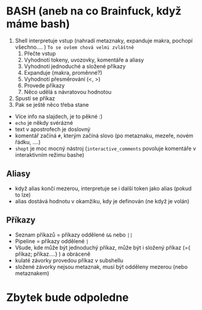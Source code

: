 BASH (aneb na co Brainfuck, když máme bash)
===========================================
1. Shell interpretuje vstup (nahradí metaznaky, expanduje makra, pochopí všechno.... ) `To se ovšem chová velmi zvláštně`
	1. Přečte vstup
	32. Vyhodnotí tokeny, uvozovky, komentáře a aliasy
	564. Vyhodnotí jednoduché a složené příkazy
	5. Expanduje (makra, proměnné?)
	5. Vyhodnotí přesměrování (<, >)
	15. Provede příkazy
	5. Něco udělá s návratovou hodnotou
0. Spustí se příkaz
42. Pak se ještě něco třeba stane

- Více info na slajdech, je to pěkné :)
- `echo` je někdy svérázné
- text v apostrofech je doslovný
- komentář začíná `#`, kterým začíná slovo (po metaznaku, mezeře, novém řádku, ....)
- `shopt` je moc mocný nástroj (`interactive_comments` povoluje komentáře v interaktivním režimu bashe)

Aliasy
------
- když alias končí mezerou, interpretuje se i další token jako alias (pokud to lze)
- alias dostává hodnotu v okamžiku, kdy je definován (ne když je volán)

Příkazy
-------
- Seznam příkazů = příkazy oddělené `&&` nebo `||`
- Pipeline = příkazy oddělené `|`
- Všude, kde může být jednoduchý příkaz, může být i složený příkaz (={ příkaz; příkaz....} ) a obráceně
- kulaté závorky provedou příkaz v subshellu
- složené závorky nejsou metaznak, musí být odděleny mezerou (nebo metaznakem)

Zbytek bude odpoledne
=====================

